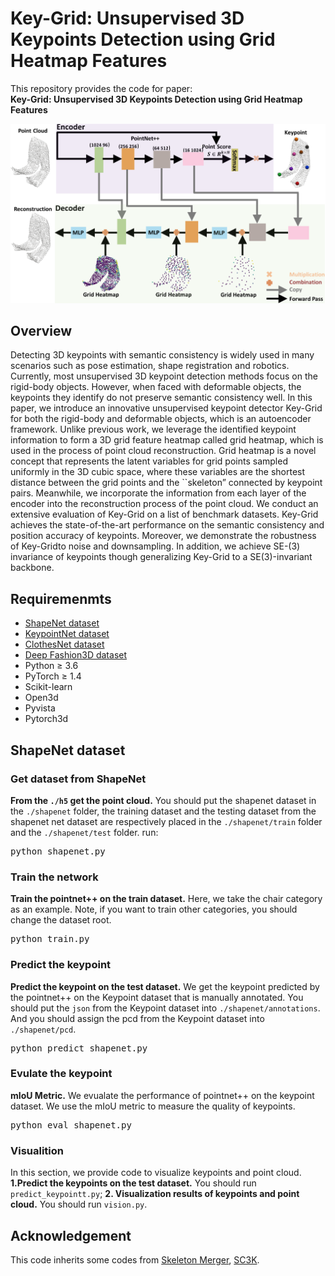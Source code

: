# Key-Grid: Unsupervised 3D Keypoints Detection using Grid Heatmap Features

This repository provides the  code for paper: <br>
**Key-Grid: Unsupervised 3D Keypoints Detection using Grid Heatmap Features**
<p align="center">
    <img src="./image/allmethod.png" width="1000"><br>
  
## Overview
Detecting 3D keypoints with semantic consistency is widely used in many scenarios such as pose estimation, shape registration and robotics.
Currently, most unsupervised 3D keypoint detection methods focus on the rigid-body objects. 
However, when faced with deformable objects, the keypoints they identify do not preserve semantic consistency well.
In this paper, we introduce an innovative unsupervised keypoint detector Key-Grid for both the rigid-body and deformable objects, which is an autoencoder framework. 
Unlike previous work, we leverage the identified keypoint information to form a 3D grid feature heatmap called grid heatmap, which is used in the process of point cloud reconstruction.
Grid heatmap is a novel concept that represents the latent variables for grid points sampled uniformly in the 3D cubic space, where these variables are the shortest distance between the grid points and the ``skeleton” connected by keypoint pairs.
Meanwhile, we incorporate the information from each layer of the encoder into the reconstruction process of the point cloud.
We conduct an extensive evaluation of Key-Grid on  a list of benchmark datasets. 
Key-Grid achieves the state-of-the-art performance on the semantic consistency and position accuracy of keypoints.
Moreover, we demonstrate the robustness of Key-Gridto noise and downsampling. 
In addition, we achieve SE-(3) invariance of keypoints though generalizing Key-Grid to a SE(3)-invariant backbone.
## Requiremenmts
* [ShapeNet dataset](https://github.com/qq456cvb/KeypointNet)
* [KeypointNet dataset](https://github.com/qq456cvb/KeypointNet)
* [ClothesNet dataset](https://sites.google.com/view/clothesnet/home)
* [Deep Fashion3D dataset](https://github.com/GAP-LAB-CUHK-SZ/deepFashion3D)
* Python ≥ 3.6
* PyTorch ≥ 1.4
* Scikit-learn
* Open3d
* Pyvista
* Pytorch3d
## ShapeNet dataset
### Get dataset from ShapeNet
**From the `./h5` get the point cloud.** You should put the shapenet dataset in the `./shapenet` folder, the training dataset and the testing dataset from the shapenet net dataset are respectively placed in the `./shapenet/train` folder and the `./shapenet/test` folder. run:
<pre>
python shapenet.py 
</pre>
### Train the network
**Train the pointnet++ on the train dataset.** Here, we take the chair category as an example. Note, if you want to train other categories, you should change the dataset root.
<pre>
python train.py 
</pre>
### Predict the keypoint
**Predict the keypoint on the test dataset.** We get the keypoint predicted by the pointnet++ on the Keypoint dataset that is manually annotated. You should put the `json` from the Keypoint dataset into `./shapenet/annotations`. And you should assign the pcd from the Keypoint dataset into `./shapenet/pcd`.
<pre>
python predict_shapenet.py  
</pre>
### Evulate the keypoint
**mIoU Metric.** We evualate the performance of pointnet++ on the keypoint dataset. We use the mIoU metric to measure the quality of keypoints.
<pre>
python eval_shapenet.py 
</pre>

### Visualition
In this section, we provide code to visualize keypoints and point cloud. **1.Predict the keypoints on the test dataset.** 
You should run  `predict_keypointt.py`; **2. Visualization results of keypoints and point cloud.** You should run  `vision.py`.
## Acknowledgement
This code inherits some codes from [Skeleton Merger](https://github.com/eliphatfs/SkeletonMerger), [SC3K](https://github.com/IIT-PAVIS/SC3K).
